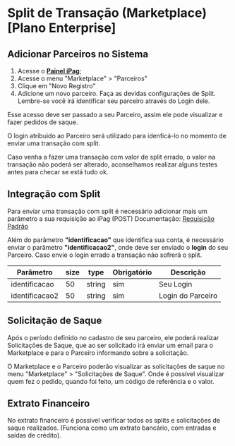 # Split de Transação (Marketplace) [Plano Enterprise]

## Adicionar Parceiros no Sistema

1. Acesse o [**Painel iPag**](https://painel.ipag.com.br);
2. Acesse o menu "Marketplace" > "Parceiros"
3. Clique em "Novo Registro"
4. Adicione um novo parceiro. Faça as devidas configurações de Split. Lembre-se você irá identificar seu parceiro   através do Login dele.

Esse acesso deve ser passado a seu Parceiro, assim ele pode visualizar e fazer pedidos de saque.

O login atríbuido ao Parceiro será utilizado para idenficá-lo no momento de enviar uma transação com split.

<aside class="warning">
Caso venha a fazer uma transação com valor de split errado, o valor na transação não poderá ser alterado, aconselhamos realizar alguns testes antes para checar se está tudo ok.
</aside>

## Integração com Split
Para enviar uma transação com split é necessário adicionar mais um parâmetro a sua requisição ao iPag (POST)
Documentação: [Requisição Padrão](#submiss-o-de-pagamentos)

Além do parâmetro **"identificacao"** que identifica sua conta, é necessário enviar o parâmetro **"identificacao2"**, onde deve ser enviado o **login** do seu Parceiro. Caso envie o login errado a transação não sofrerá o split.

Parâmetro | size | type | Obrigatório | Descrição
--------- | ----- | ----- | ----------- | ---------
identificacao | 50 | string | sim | Seu Login
identificacao2 | 50 | string | sim | Login do Parceiro

## Solicitação de Saque
Após o período definido no cadastro de seu parceiro, ele poderá realizar Solicitações de Saque, que ao ser solicitado irá enviar um email para o Marketplace e para o Parceiro informando sobre a solicitação.

O Marketplace e o Parceiro poderão visualizar as solicitações de saque no menu "Marketplace" > "Solicitações de Saque". Onde é possível visualizar quem fez o pedido, quando foi feito, um código de referência e o valor.

## Extrato Financeiro
No extrato financeiro é possível verificar todos os splits e solicitações de saque realizados. (Funciona como um extrato bancário, com entradas e saídas de crédito).
